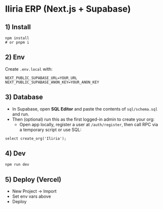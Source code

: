 # Iliria ERP (Next.js + Supabase)

## 1) Install
```
npm install
# or pnpm i
```

## 2) Env
Create `.env.local` with:
```
NEXT_PUBLIC_SUPABASE_URL=YOUR_URL
NEXT_PUBLIC_SUPABASE_ANON_KEY=YOUR_ANON_KEY
```

## 3) Database
- In Supabase, open **SQL Editor** and paste the contents of `sql/schema.sql` and run.
- Then (optional) run this as the first logged-in admin to create your org:
  - Open app locally, register a user at `/auth/register`, then call RPC via a temporary script or use SQL:
```
select create_org('Iliria');
```

## 4) Dev
```
npm run dev
```

## 5) Deploy (Vercel)
- New Project -> Import
- Set env vars above
- Deploy